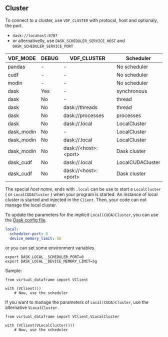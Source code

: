 ## Cluster
To connect to a cluster, use `VDF_CLUSTER` with protocol, host and optionaly, the port.

- `dask://locahost:8787`
- or alternativelly, use `DASK_SCHEDULER_SERVICE_HOST` and `DASK_SCHEDULER_SERVICE_PORT`

| VDF_MODE   | DEBUG | VDF_CLUSTER                | Scheduler        |
|------------|-------|----------------------------|------------------|
| pandas     | -     | -                          | No scheduler     |
| cudf       | -     | -                          | No scheduler     |
| modin      | -     | -                          | No scheduler     |
| dask       | Yes   | -                          | synchronous      |
| dask       | No    | -                          | thread           |
| dask       | No    | dask://threads             | thread           |
| dask       | No    | dask://processes           | processes        |
| dask       | No    | dask://.local              | LocalCluster     |
| dask_modin | No    | -                          | LocalCluster     |
| dask_modin | No    | dask://.local              | LocalCluster     |
| dask_modin | No    | dask://&lt;host>:&lt;port> | Dask cluster     |
| dask_cudf  | No    | dask://.local              | LocalCUDACluster |
| dask_cudf  | No    | dask://&lt;host>:&lt;port> | Dask cluster     |


The special *host name*, ends with `.local` can be use to start a `LocalCluster` ( or `LocalCUDACluster` ) when
your program is started. An instance of local cluster is started and injected in the `Client`.
Then, your code can not manage the local cluster.

To update the parameters for the *implicit* `Local(CUDA)Cluster`, you can use the
[Dask config file](https://docs.dask.org/en/stable/configuration.html).

```yaml
local:
  scheduler-port: 0
  device_memory_limit: 5G
```

or you can set some environment variables.
```shell
export DASK_LOCAL__SCHEDULER_PORT=0
export DASK_LOCAL__DEVICE_MEMORY_LIMIT=5g
```

Sample:
```
from virtual_dataframe import VClient

with (VClient())
    # Now, use the scheduler
```

If you want to manage the parameters of `Local(CUDA)Cluster`, use the alternative `VLocalCluster`.
```
from virtual_dataframe import VClient,VLocalCluster

with (VClient(VLocalCluster()))
    # Now, use the scheduler
```

